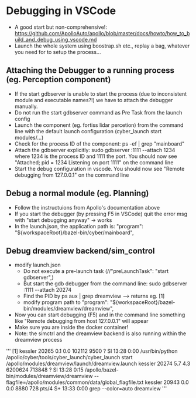# Debugging in VSCode
- A good start but non-comprehensive!: https://github.com/ApolloAuto/apollo/blob/master/docs/howto/how_to_build_and_debug_using_vscode.md
- Launch the whole system using boostrap.sh etc., replay a bag, whatever you need for to setup the process...


## Attaching the Debugger to a running process (eg. Perception component)
- If the start gdbserver is unable to start the process (due to inconsistent module and executable names?!) we have to attach the debugger manually.
- Do not run the start gdbserver command as Pre Task from the launch config
- Launch the component (eg. fortiss lidar percetion) from the command line with the default launch configuration (cyber_launch start modules/...)
- Check for the process ID of the component: ps -ef | grep "mainboard"
- Attach the gdbserver explicitly:  sudo gdbserver :1111 --attach 1234 where 1234 is the process ID and 1111 the port. You should now see "Attached; pid = 1234 Listening on port 1111" on the command line
- Start the debug configuration in vscode. You should now see "Remote debugging from 127.0.0.1" on the command line


## Debug a normal module (eg. Planning)
- Follow the instructuions from Apollo's documentation above
- If you start the debugger (by pressing F5 in VSCode) quit the error msg with "start debugging anyway" -> works
- In the launch.json, the application path is: "program": "${workspaceRoot}/bazel-bin/cyber/mainboard",


## Debug dreamview backend/sim_control
- modify launch.json
  - Do not execute a pre-launch task (//"preLaunchTask": "start gdbserver",)
  - But start the gdb debugger from the command line: sudo gdbserver :1111 --attach 20274
  - Find the PID by ps aux | grep dreamview --> returns eg. [1]
  - modify program path to "program": "${workspaceRoot}/bazel-bin/modules/dreamview/dreamview",
- Now you can start debugging (F5) and in the command line something like "Remote debugging from host 127.0.0.1" will appear
- Make sure you are inside the docker container!
- Note: the simctrl and the dreamview backend is also running within the dreamview process


'''
[1]
kessler  20265  0.1  0.0 102112  9500 ?        Sl   13:28   0:00 /usr/bin/python /apollo/cyber/tools/cyber_launch/cyber_launch start /apollo/modules/dreamview/launch/dreamview.launch
kessler  20274  5.7  4.3 6200624 713848 ?      Sl   13:28   0:15 /apollo/bazel-bin/modules/dreamview/dreamview --flagfile=/apollo/modules/common/data/global_flagfile.txt
kessler  20943  0.0  0.0   8880   728 pts/4    S+   13:33   0:00 grep --color=auto dreamview
'''